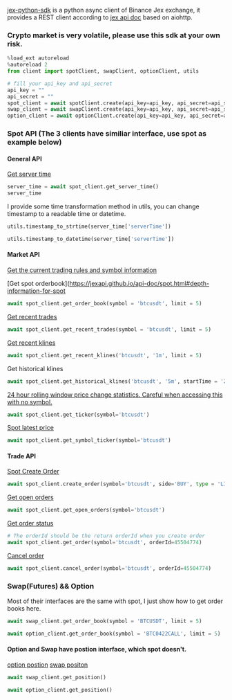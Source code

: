 [jex-python-sdk](https://pytrading.io/index.php/2020/03/24/binance-jex-exchange-python-sdk/) is a python async client of Binance Jex exchange, it provides a REST client according to [jex api doc](https://jexapi.github.io/api-doc/#185368440e) based on aiohttp. 

### Crypto market is very volatile, please use this sdk at your own risk.


```python
%load_ext autoreload
%autoreload 2
from client import spotClient, swapClient, optionClient, utils

# fill your api_key and api_secret
api_key = ""
api_secret = ""
spot_client = await spotClient.create(api_key=api_key, api_secret=api_secret)
swap_client = await swapClient.create(api_key=api_key, api_secret=api_secret)
option_client = await optionClient.create(api_key=api_key, api_secret=api_secret)
```

### Spot API (The 3 clients have similiar interface, use spot as example below)

#### General API

[Get server time](https://jexapi.github.io/api-doc/spot.html#check-server-time)


```python
server_time = await spot_client.get_server_time()
server_time
```

I provide some time transformation method in utils, you can change timestamp to a readable time or datetime.


```python
utils.timestamp_to_strtime(server_time['serverTime'])
```


```python
utils.timestamp_to_datetime(server_time['serverTime'])
```

#### Market API
[Get the current trading rules and symbol information  ](https://jexapi.github.io/api-doc/spot.html#exchange-information)

[Get spot orderbook](https://jexapi.github.io/api-doc/spot.html#depth-information-for-spot


```python
await spot_client.get_order_book(symbol = 'btcusdt', limit = 5)
```

[Get recent trades](https://jexapi.github.io/api-doc/spot.html#recent-trades-for-spot)


```python
await spot_client.get_recent_trades(symbol = 'btcusdt', limit = 5)
```

[Get recent klines](https://jexapi.github.io/api-doc/spot.html#kline-candlestick-data)


```python
await spot_client.get_recent_klines('btcusdt', '1m', limit = 5)
```

Get historical klines


```python
await spot_client.get_historical_klines('btcusdt', '5m', startTime = '2020-03-23 22:00:00', endTime = '2020-03-23 22:30:00')
```

[24 hour rolling window price change statistics. Careful when accessing this with no symbol.](https://jexapi.github.io/api-doc/spot.html#24hr-ticker-price-change-statistics)


```python
await spot_client.get_ticker(symbol='btcusdt')
```

[Spot latest price](https://jexapi.github.io/api-doc/spot.html#price-ticker-for-spot)


```python
await spot_client.get_symbol_ticker(symbol='btcusdt')
```

#### Trade API

[Spot Create Order](https://jexapi.github.io/api-doc/spot.html#place-order-in-coins-transaction-trade)


```python
await spot_client.create_order(symbol='btcusdt', side='BUY', type = 'LIMIT', quantity = 0.0001, price = 4000)
```

[Get open orders](https://jexapi.github.io/api-doc/spot.html#check-entry-orders-of-coins-transaction-of-this-account-user_data)


```python
await spot_client.get_open_orders(symbol='btcusdt')
```

[Get order status](https://jexapi.github.io/api-doc/spot.html#check-orders-of-coins-transaction-user_data)


```python
# The orderId should be the return orderId when you create order
await spot_client.get_order(symbol='btcusdt', orderId=45504774)
```

[Cancel order](https://jexapi.github.io/api-doc/spot.html#cancel-order-for-coins-transaction-trade)


```python
await spot_client.cancel_order(symbol='btcusdt', orderId=45504774)
```

### Swap(Futures) && Option
Most of their interfaces are the same with spot, I just show how to get order books here.


```python
await swap_client.get_order_book(symbol = 'BTCUSDT', limit = 5)
```


```python
await option_client.get_order_book(symbol = 'BTC0422CALL', limit = 5)
```

#### Option and Swap have postion interface, which spot doesn't.
[option postion](https://jexapi.github.io/api-doc/option.html#options-positions-of-the-account-user_data)
[swap positon](https://jexapi.github.io/api-doc/future.html#check-contract-positions-of-the-account-user_data)


```python
await swap_client.get_position()
```


```python
await option_client.get_position()
```
